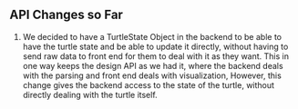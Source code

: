 ## API Changes so Far
1. We decided to have a TurtleState Object in the backend to be able to have the
turtle state and be able to update it directly, without having to send raw data to front 
end for them to deal with it as they want. This in one way keeps the design API 
as we had it, where the backend deals with the parsing and front end deals with 
visualization, However, this change gives the backend access to the state of the 
turtle, without directly dealing with the turtle itself. 